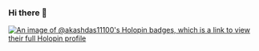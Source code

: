### Hi there 👋
[![An image of @akashdas11100's Holopin badges, which is a link to view their full Holopin profile](https://holopin.me/akashdas11100)](https://holopin.io/@akashdas11100)
<!--
**akashdas-0111/akashdas-0111** is a ✨ _special_ ✨ repository because its `README.md` (this file) appears on your GitHub profile.

Here are some ideas to get you started:

- 🔭 I’m currently working on ...
- 🌱 I’m currently learning ...
- 👯 I’m looking to collaborate on ...
- 🤔 I’m looking for help with ...
- 💬 Ask me about ...
- 📫 How to reach me: ...
- 😄 Pronouns: ...
- ⚡ Fun fact: ...
-->
